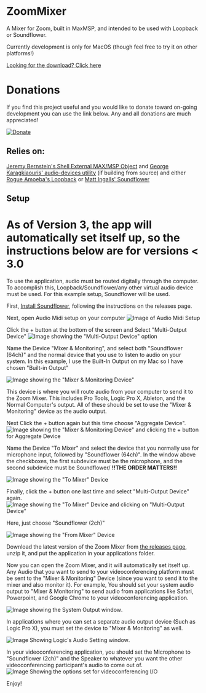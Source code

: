 # ZoomMixer
A Mixer for Zoom, built in MaxMSP, and intended to be used with Loopback or Soundflower.

Currently development is only for MacOS (though feel free to try it on other platforms!)

[Looking for the download? Click here](https://github.com/michaelphagen/ZoomMixer/releases)

Donations
=========
If you find this project useful and you would like to donate toward on-going development you can use the link below. Any and all donations are much appreciated!

[![Donate](https://img.shields.io/badge/Donate-PayPal-green.svg)](https://www.paypal.com/donate?business=E636USW93RZP6&no_recurring=0&currency_code=USD)

## Relies on:
 [Jeremy Bernstein's Shell External MAX/MSP Object](https://github.com/jeremybernstein/shell) and [George Karagkiaouris' audio-devices utility](https://github.com/karaggeorge/macos-audio-devices) (if building from source)
and either [Rogue Amoeba's Loopback](https://rogueamoeba.com/loopback/) or [Matt Ingalls' Soundflower](https://github.com/mattingalls/Soundflower)

## Setup
# As of Version 3, the app will automatically set itself up, so the instructions below are for versions < 3.0

To use the application, audio must be routed digitally through the computer. To accomplish this, Loopback/Soundflower/any other virtual audio device must be used. For this example setup, Soundflower will be used.

First, [Install Soundflower](https://github.com/mattingalls/Soundflower/releases), following the instructions on the releases page.

Next, open Audio Midi setup on your computer
![Image of Audio Midi Setup](https://github.com/michaelphagen/ZoomMixer/blob/master/Docs/Images/Audio%20Midi%20Setup.png)

Click the + button at the bottom of the screen and Select "Multi-Output Device"
![Image showing the "Multi-Output Device" option](https://github.com/michaelphagen/ZoomMixer/blob/master/Docs/Images/Creating%20Mixer%20%26%20Monitoring%20Device.png)

Name the Device "Mixer & Monitoring", and select both "Soundflower (64ch)" and the normal device that you use to listen to audio on your system. In this example, I use the Built-In Output on my Mac so I have chosen "Built-in Output"

![Image showing the "Mixer & Monitoring Device"](https://github.com/michaelphagen/ZoomMixer/blob/master/Docs/Images/Mixer%20%26%20Monitoring%20Device.png)

This device is where you will route audio from your computer to send it to the Zoom Mixer. This includes Pro Tools, Logic Pro X, Ableton, and the Normal Computer's output. All of these should be set to use the "Mixer & Monitoring" device as the audio output.

Next Click the + button again but this time choose "Aggregate Device".
![Image showing the "Mixer & Monitoring Device" and clicking the + button for Aggregate Device](https://github.com/michaelphagen/ZoomMixer/blob/master/Docs/Images/Creating%20To%20Mixer%20Device.png)

Name the Device "To Mixer" and select the device that you normally use for microphone input, followed by "Soundflower (64ch)". In the window above the checkboxes, the first subdevice must be the microphone, and the second subdevice must be Soundflower/ **!!THE ORDER MATTERS!!**

![Image showing the "To Mixer" Device](https://github.com/michaelphagen/ZoomMixer/blob/master/Docs/Images/To%20Mixer%20Device.png)

Finally, click the + button one last time and select "Multi-Output Device" again.
![Image showing the "To Mixer" Device and clicking on "Multi-Output Device"](https://github.com/michaelphagen/ZoomMixer/blob/master/Docs/Images/Creating%20From%20Mixer%20Device.png)

Here, just choose "Soundflower (2ch)"

![Image showing the "From Mixer" Device](https://github.com/michaelphagen/ZoomMixer/blob/master/Docs/Images/From%20Mixer%20Device.png)

Download the latest version of the Zoom Mixer from [the releases page](https://github.com/michaelphagen/ZoomMixer/releases), unzip it, and put the application in your applications folder.

Now you can open the Zoom Mixer, and it will automatically set itself up. Any Audio that you want to send to your videoconferencing platform must be sent to the "Mixer & Monitoring" Device (since you want to send it to the mixer and also monitor it). For example, You should set your system audio output to "Mixer & Monitoring" to send audio from applications like Safari, Powerpoint, and Google Chrome to your videoconferencing application.

![Image showing the System Output window](https://github.com/michaelphagen/ZoomMixer/blob/master/Docs/Images/System%20Output.png). 

In applications where you can set a separate audio output device (Such as Logic Pro X), you must set the device to "Mixer & Monitoring" as well. 

![Image Showing Logic's Audio Setting window](https://github.com/michaelphagen/ZoomMixer/blob/master/Docs/Images/Logic%20Output.png).

In your videoconferencing application, you should set the Microphone to "Soundflower (2ch)" and the Speaker to whatever you want the other videoconferencing participant's audio to come out of. ![Image Showing the options set for videoconferencing I/O](https://github.com/michaelphagen/ZoomMixer/blob/master/Docs/Images/Videoconferencing%20Input.png)

Enjoy!
